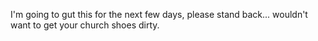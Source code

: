 I'm going to gut this for the next few days, please stand back... wouldn't want to get your church shoes dirty.